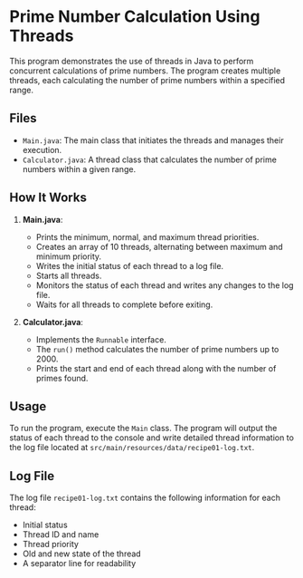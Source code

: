 # Prime Number Calculation Using Threads

This program demonstrates the use of threads in Java to perform concurrent calculations of prime numbers. The program creates multiple threads, each calculating the number of prime numbers within a specified range.

## Files

- `Main.java`: The main class that initiates the threads and manages their execution.
- `Calculator.java`: A thread class that calculates the number of prime numbers within a given range.

## How It Works

1. **Main.java**:
    - Prints the minimum, normal, and maximum thread priorities.
    - Creates an array of 10 threads, alternating between maximum and minimum priority.
    - Writes the initial status of each thread to a log file.
    - Starts all threads.
    - Monitors the status of each thread and writes any changes to the log file.
    - Waits for all threads to complete before exiting.

2. **Calculator.java**:
    - Implements the `Runnable` interface.
    - The `run()` method calculates the number of prime numbers up to 2000.
    - Prints the start and end of each thread along with the number of primes found.

## Usage

To run the program, execute the `Main` class. The program will output the status of each thread to the console and write detailed thread information to the log file located at `src/main/resources/data/recipe01-log.txt`.

## Log File

The log file `recipe01-log.txt` contains the following information for each thread:
- Initial status
- Thread ID and name
- Thread priority
- Old and new state of the thread
- A separator line for readability